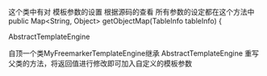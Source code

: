 这个类中有对 模板参数的设置
根据源码的查看  所有参数的设定都在这个方法中
public Map<String, Object> getObjectMap(TableInfo tableInfo) {

AbstractTemplateEngine

自顶一个类MyFreemarkerTemplateEngine继承 AbstractTemplateEngine
重写父类的方法，将返回值进行修改即可加入自定义的模板参数